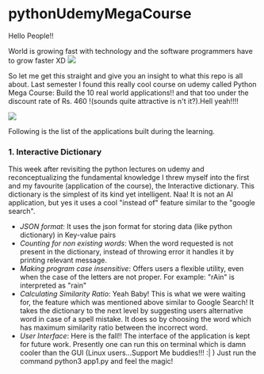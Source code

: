 # pythonUdemyMegaCourse
Hello People!!

World is growing fast with technology and the software programmers have to grow faster XD 
![](https://i.pinimg.com/originals/c3/04/87/c30487ca4ddfea1babb9382556097e63.gif)

So let me get this straight and give you an insight to what this repo is all about. Last semester I found this really cool course on udemy called Python Mega Course: Build the 10 real world applications!! and that too under the discount rate of Rs. 460 !(sounds quite attractive is n't it?).Hell yeah!!!!

![](https://aweleacademy.com/wp-content/uploads/2016/03/giphy-2.gif)

Following is the list of the applications built during the learning.

### 1. Interactive Dictionary ###

This week after revisiting the python lectures on udemy and reconceptualizing the fundamental knowledge I threw myself into the first and my favourite (application of the course), the Interactive dictionary. This dictionary is the simplest of its kind yet intelligent. Naa! It is not an AI application, but yes it uses a cool "instead of" feature similar to the "google search".
    
   - _JSON format_: 
    It uses the json format for storing data (like python dictionary) in Key-value pairs
   - _Counting for non existing words_:
    When the word requested is not present in the dictionary, instead of throwing error it handles it by printing relevant message.
   - _Making program case insensitive_:
    Offers users a flexible utility, even when the case of the letters are not proper. For example: "rAin" is interpreted as "rain"
   - _Calculating Similarity Ratio_:
    Yeah Baby! This is what we were waiting for, the feature which was mentioned above similar to  Google Search! It takes the dictionary to the next level by suggesting users alternative word in case of a spell mistake. It does so by choosing the word which has maximum similarity ratio between the incorrect word.
   - _User Interface_:
    Here is the fall!! The interface of the application is kept for future work. Presently one can run this on terminal which is damn cooler than the GUI (Linux users...Support Me buddies!!! :| ) Just run the command python3 app1.py and feel the magic!





